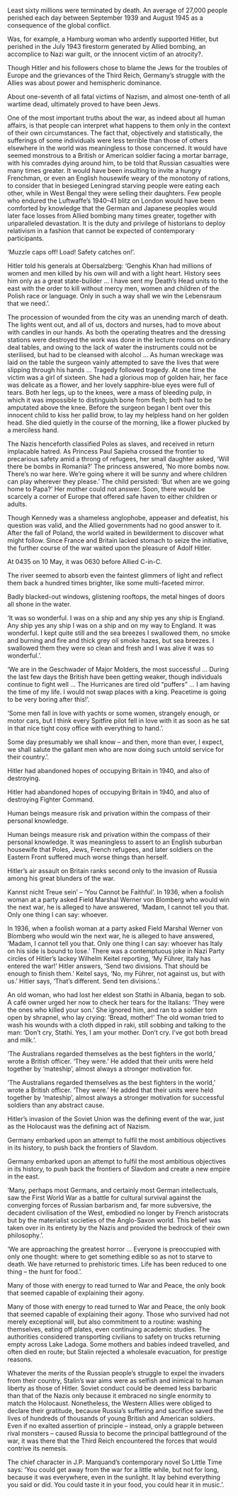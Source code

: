 

Least sixty millions were terminated by death. An average of 27,000 people perished each day between September 1939 and August 1945 as a consequence of the global conflict.

Was, for example, a Hamburg woman who ardently supported Hitler, but perished in the July 1943 firestorm generated by Allied bombing, an accomplice to Nazi war guilt, or the innocent victim of an atrocity?.

Though Hitler and his followers chose to blame the Jews for the troubles of Europe and the grievances of the Third Reich, Germany’s struggle with the Allies was about power and hemispheric dominance.

About one-seventh of all fatal victims of Nazism, and almost one-tenth of all wartime dead, ultimately proved to have been Jews.

One of the most important truths about the war, as indeed about all human affairs, is that people can interpret what happens to them only in the context of their own circumstances. The fact that, objectively and statistically, the sufferings of some individuals were less terrible than those of others elsewhere in the world was meaningless to those concerned. It would have seemed monstrous to a British or American soldier facing a mortar barrage, with his comrades dying around him, to be told that Russian casualties were many times greater. It would have been insulting to invite a hungry Frenchman, or even an English housewife weary of the monotony of rations, to consider that in besieged Leningrad starving people were eating each other, while in West Bengal they were selling their daughters. Few people who endured the Luftwaffe’s 1940–41 blitz on London would have been comforted by knowledge that the German and Japanese peoples would later face losses from Allied bombing many times greater, together with unparalleled devastation. It is the duty and privilege of historians to deploy relativism in a fashion that cannot be expected of contemporary participants.

‘Muzzle caps off! Load! Safety catches on!’.

Hitler told his generals at Obersalzberg: ‘Genghis Khan had millions of women and men killed by his own will and with a light heart. History sees him only as a great state-builder … I have sent my Death’s Head units to the east with the order to kill without mercy men, women and children of the Polish race or language. Only in such a way shall we win the Lebensraum that we need.’.

The procession of wounded from the city was an unending march of death. The lights went out, and all of us, doctors and nurses, had to move about with candles in our hands. As both the operating theatres and the dressing stations were destroyed the work was done in the lecture rooms on ordinary deal tables, and owing to the lack of water the instruments could not be sterilised, but had to be cleansed with alcohol … As human wreckage was laid on the table the surgeon vainly attempted to save the lives that were slipping through his hands … Tragedy followed tragedy. At one time the victim was a girl of sixteen. She had a glorious mop of golden hair, her face was delicate as a flower, and her lovely sapphire-blue eyes were full of tears. Both her legs, up to the knees, were a mass of bleeding pulp, in which it was impossible to distinguish bone from flesh; both had to be amputated above the knee. Before the surgeon began I bent over this innocent child to kiss her pallid brow, to lay my helpless hand on her golden head. She died quietly in the course of the morning, like a flower plucked by a merciless hand.

The Nazis henceforth classified Poles as slaves, and received in return implacable hatred. As Princess Paul Sapieha crossed the frontier to precarious safety amid a throng of refugees, her small daughter asked, ‘Will there be bombs in Romania?’ The princess answered, ‘No more bombs now. There’s no war here. We’re going where it will be sunny and where children can play wherever they please.’ The child persisted: ‘But when are we going home to Papa?’ Her mother could not answer. Soon, there would be scarcely a corner of Europe that offered safe haven to either children or adults.

Though Kennedy was a shameless anglophobe, appeaser and defeatist, his question was valid, and the Allied governments had no good answer to it. After the fall of Poland, the world waited in bewilderment to discover what might follow. Since France and Britain lacked stomach to seize the initiative, the further course of the war waited upon the pleasure of Adolf Hitler.

At 0435 on 10 May, it was 0630 before Allied C-in-C.

The river seemed to absorb even the faintest glimmers of light and reflect them back a hundred times brighter, like some multi-faceted mirror.

Badly blacked-out windows, glistening rooftops, the metal hinges of doors all shone in the water.

‘It was so wonderful. I was on a ship and any ship yes any ship is England. Any ship yes any ship I was on a ship and on my way to England. It was wonderful. I kept quite still and the sea breezes I swallowed them, no smoke and burning and fire and thick grey oil smoke hazes, but sea breezes. I swallowed them they were so clean and fresh and I was alive it was so wonderful.’.

‘We are in the Geschwader of Major Molders, the most successful … During the last few days the British have been getting weaker, though individuals continue to fight well … The Hurricanes are tired old “puffers” … I am having the time of my life. I would not swap places with a king. Peacetime is going to be very boring after this!’.

‘Some men fall in love with yachts or some women, strangely enough, or motor cars, but I think every Spitfire pilot fell in love with it as soon as he sat in that nice tight cosy office with everything to hand.’.

Some day presumably we shall know – and then, more than ever, I expect, we shall salute the gallant men who are now doing such untold service for their country.’.

Hitler had abandoned hopes of occupying Britain in 1940, and also of destroying.

Hitler had abandoned hopes of occupying Britain in 1940, and also of destroying Fighter Command.

Human beings measure risk and privation within the compass of their personal knowledge.

Human beings measure risk and privation within the compass of their personal knowledge. It was meaningless to assert to an English suburban housewife that Poles, Jews, French refugees, and later soldiers on the Eastern Front suffered much worse things than herself.

Hitler’s air assault on Britain ranks second only to the invasion of Russia among his great blunders of the war.

Kannst nicht Treue sein’ – ‘You Cannot be Faithful’. In 1936, when a foolish woman at a party asked Field Marshal Werner von Blomberg who would win the next war, he is alleged to have answered, ‘Madam, I cannot tell you that. Only one thing I can say: whoever.

In 1936, when a foolish woman at a party asked Field Marshal Werner von Blomberg who would win the next war, he is alleged to have answered, ‘Madam, I cannot tell you that. Only one thing I can say: whoever has Italy on his side is bound to lose.’ There was a contemptuous joke in Nazi Party circles of Hitler’s lackey Wilhelm Keitel reporting, ‘My Führer, Italy has entered the war!’ Hitler answers, ‘Send two divisions. That should be enough to finish them.’ Keitel says, ‘No, my Führer, not against us, but with us.’ Hitler says, ‘That’s different. Send ten divisions.’.

An old woman, who had lost her eldest son Stathi in Albania, began to sob. A café owner urged her now to check her tears for the Italians: ‘They were the ones who killed your son.’ She ignored him, and ran to a soldier torn open by shrapnel, who lay crying: ‘Bread, mother!’ The old woman tried to wash his wounds with a cloth dipped in raki, still sobbing and talking to the man: ‘Don’t cry, Stathi. Yes, I am your mother. Don’t cry. I’ve got both bread and milk.’.

‘The Australians regarded themselves as the best fighters in the world,’ wrote a British officer. ‘They were.’ He added that their units were held together by ‘mateship’, almost always a stronger motivation for.

‘The Australians regarded themselves as the best fighters in the world,’ wrote a British officer. ‘They were.’ He added that their units were held together by ‘mateship’, almost always a stronger motivation for successful soldiers than any abstract cause.

Hitler’s invasion of the Soviet Union was the defining event of the war, just as the Holocaust was the defining act of Nazism.

Germany embarked upon an attempt to fulfil the most ambitious objectives in its history, to push back the frontiers of Slavdom.

Germany embarked upon an attempt to fulfil the most ambitious objectives in its history, to push back the frontiers of Slavdom and create a new empire in the east.

‘Many, perhaps most Germans, and certainly most German intellectuals, saw the First World War as a battle for cultural survival against the converging forces of Russian barbarism and, far more subversive, the decadent civilisation of the West, embodied no longer by French aristocrats but by the materialist societies of the Anglo-Saxon world. This belief was taken over in its entirety by the Nazis and provided the bedrock of their own philosophy.’.

‘We are approaching the greatest horror … Everyone is preoccupied with only one thought: where to get something edible so as not to starve to death. We have returned to prehistoric times. Life has been reduced to one thing – the hunt for food.’.

Many of those with energy to read turned to War and Peace, the only book that seemed capable of explaining their agony.

Many of those with energy to read turned to War and Peace, the only book that seemed capable of explaining their agony. Those who survived had not merely exceptional will, but also commitment to a routine: washing themselves, eating off plates, even continuing academic studies. The authorities considered transporting civilians to safety on trucks returning empty across Lake Ladoga. Some mothers and babies indeed travelled, and often died en route; but Stalin rejected a wholesale evacuation, for prestige reasons.

Whatever the merits of the Russian people’s struggle to expel the invaders from their country, Stalin’s war aims were as selfish and inimical to human liberty as those of Hitler. Soviet conduct could be deemed less barbaric than that of the Nazis only because it embraced no single enormity to match the Holocaust. Nonetheless, the Western Allies were obliged to declare their gratitude, because Russia’s suffering and sacrifice saved the lives of hundreds of thousands of young British and American soldiers. Even if no exalted assertion of principle – instead, only a grapple between rival monsters – caused Russia to become the principal battleground of the war, it was there that the Third Reich encountered the forces that would contrive its nemesis.

The chief character in J.P. Marquand’s contemporary novel So Little Time says: ‘You could get away from the war for a little while, but not for long, because it was everywhere, even in the sunlight. It lay behind everything you said or did. You could taste it in your food, you could hear it in music.’.


